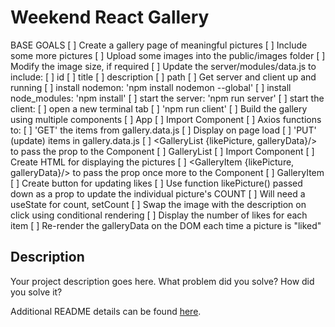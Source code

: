 # Weekend React Gallery

BASE GOALS
[ ] Create a gallery page of meaningful pictures
    [ ] Include some more pictures
        [ ] Upload some images into the public/images folder
            [ ] Modify the image size, if required
        [ ] Update the server/modules/data.js to include:
            [ ] id
            [ ] title
            [ ] description
            [ ] path
    [ ] Get server and client up and running
        [ ] install nodemon: 'npm install nodemon --global'
        [ ] install node_modules: 'npm install'
        [ ] start the server: 'npm run server'
        [ ] start the client:
            [ ] open a new terminal tab
            [ ] 'npm run client'
[ ] Build the gallery using multiple components
    [ ] App
        [ ] Import Component <GalleryList />
        [ ] Axios functions to:
            [ ] 'GET' the items from gallery.data.js
                [ ] Display on page load
            [ ] 'PUT' (update) items in gallery.data.js
        [ ] <GalleryList {likePicture, galleryData}/> to pass
            the prop to the Component
    [ ] GalleryList
        [ ] Import Component <GalleryItem />
        [ ] Create HTML for displaying the pictures
        [ ] <GalleryItem {likePicture, galleryData}/> to pass
            the prop once more to the Component
    [ ] GalleryItem
        [ ] Create button for updating likes
        [ ] Use function likePicture() passed down as a prop
            to update the individual picture's COUNT
            [ ] Will need a useState for count, setCount
        [ ] Swap the image with the description on click using
            conditional rendering
        [ ] Display the number of likes for each item
        [ ] Re-render the galleryData on the DOM each time a
            picture is "liked"

## Description

Your project description goes here. What problem did you solve? How did you solve it?

Additional README details can be found [here](https://github.com/PrimeAcademy/readme-template/blob/master/README.md).

